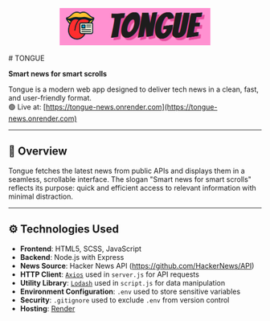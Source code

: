 <p align="center">
  <img src="public/assets/favicon/Readme-img/TongueReadMe.png" alt="Screenshot" width="300"/>
</p>
# TONGUE

**Smart news for smart scrolls**

Tongue is a modern web app designed to deliver tech news in a clean, fast, and user-friendly format.  
🟢 Live at: [https://tongue-news.onrender.com](https://tongue-news.onrender.com)

---

## 📖 Overview

Tongue fetches the latest news from public APIs and displays them in a seamless, scrollable interface. The slogan "Smart news for smart scrolls" reflects its purpose: quick and efficient access to relevant information with minimal distraction.

---

## ⚙️ Technologies Used

- **Frontend**: HTML5, SCSS, JavaScript
- **Backend**: Node.js with Express
- **News Source**: Hacker News API (https://github.com/HackerNews/API)
- **HTTP Client**: [`Axios`](https://www.npmjs.com/package/axios) used in `server.js` for API requests
- **Utility Library**: [`Lodash`](https://lodash.com/) used in `script.js` for data manipulation
- **Environment Configuration**: `.env` used to store sensitive variables
- **Security**: `.gitignore` used to exclude `.env` from version control
- **Hosting**: [Render](https://render.com/)

